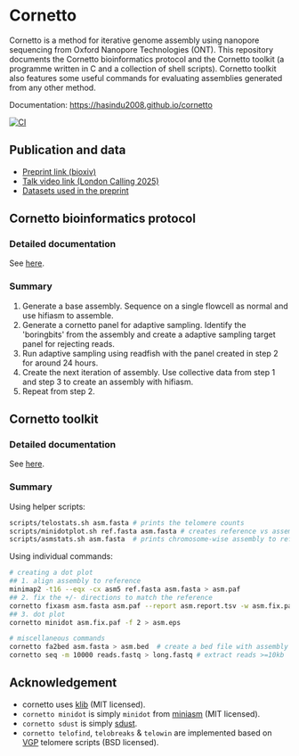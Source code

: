 # Cornetto

Cornetto is a method for iterative genome assembly using nanopore sequencing from Oxford Nanopore Technologies (ONT). This repository documents the Cornetto bioinformatics protocol and the Cornetto toolkit (a programme written in C and a collection of shell scripts). Cornetto toolkit also features some useful commands for evaluating assemblies generated from any other method.

Documentation: https://hasindu2008.github.io/cornetto <br>

[![CI](https://github.com/hasindu2008/cornetto/actions/workflows/c-cpp.yml/badge.svg)](https://github.com/hasindu2008/cornetto/actions/workflows/c-cpp.yml)

## Publication and data

- [Preprint link (bioxiv)](https://doi.org/10.1101/2025.03.31.646505)
- [Talk video link (London Calling 2025)](https://youtu.be/ci0OoM6VbsA)
- [Datasets used in the preprint](docs/data.md)

## Cornetto bioinformatics protocol

### Detailed documentation

See [here](docs/protocol.md).

### Summary

1. Generate a base assembly. Sequence on a single flowcell as normal and use hifiasm to assemble.
2. Generate a cornetto panel for adaptive sampling. Identify the 'boringbits' from the assembly and create a adaptive sampling target panel for rejecting reads.
3. Run adaptive sampling using readfish with the panel created in step 2 for around 24 hours.
4. Create the next iteration of assembly. Use collective data from step 1 and step 3 to create an assembly with hifiasm.
5. Repeat from step 2.

## Cornetto toolkit

### Detailed documentation

See [here](docs/toolkit.md).


### Summary

Using helper scripts:

```bash
scripts/telostats.sh asm.fasta # prints the telomere counts
scripts/minidotplot.sh ref.fasta asm.fasta # creates reference vs assembly dotplot in assembly.eps
scripts/asmstats.sh asm.fasta  # prints chromosome-wise assembly to reference report
```

Using individual commands:

```bash
# creating a dot plot
## 1. align assembly to reference
minimap2 -t16 --eqx -cx asm5 ref.fasta asm.fasta > asm.paf
## 2. fix the +/- directions to match the reference
cornetto fixasm asm.fasta asm.paf --report asm.report.tsv -w asm.fix.paf > asm.fix.fasta
## 3. dot plot
cornetto minidot asm.fix.paf -f 2 > asm.eps

# miscellaneous commands
cornetto fa2bed asm.fasta > asm.bed  # create a bed file with assembly contig lengths
cornetto seq -m 10000 reads.fastq > long.fastq # extract reads >=10kb
```

## Acknowledgement

- cornetto uses [klib](https://github.com/attractivechaos/klib) (MIT licensed).
- `cornetto minidot` is simply `minidot` from [miniasm](https://github.com/lh3/miniasm) (MIT licensed).
- `cornetto sdust` is simply [sdust](https://github.com/lh3/sdust).
- `cornetto telofind`, `telobreaks` & `telowin` are implemented based on [VGP](https://github.com/VGP/vgp-assembly/tree/master/pipeline/telomere) telomere scripts (BSD licensed).





